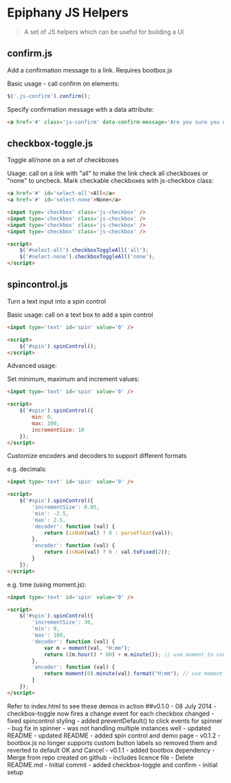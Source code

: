 # Epiphany JS Helpers

> A set of JS helpers which can be useful for building a UI

## confirm.js

Add a confirmation message to a link. Requires bootbox.js

Basic usage - call confirm on elements:

```javascript
$('.js-confirm').confirm();
```

Specify confirmation message with a data attribute:

```html
<a href='#' class='js-confirm' data-confirm-message='Are you sure you want to do that?'>...</a>
```


## checkbox-toggle.js

Toggle all/none on a set of checkboxes

Usage: call on a link with "all" to make the link check all checkboxes or "none" to uncheck. Mark checkable checkboxes with js-checkbox class:

```html
<a href='#' id='select-all'>All</a>
<a href='#' id='select-none'>None</a>

<input type='checkbox' class='js-checkbox' />
<input type='checkbox' class='js-checkbox' />
<input type='checkbox' class='js-checkbox' />
<input type='checkbox' class='js-checkbox' />

<script>
	$('#select-all').checkboxToggleAll('all');
	$('#select-none').checkboxToggleAll('none');
</script>
```


## spincontrol.js

Turn a text input into a spin control

Basic usage: call on a text box to add a spin control

```html
<input type='text' id='spin' value='0' />

<script>
    $('#spin').spinControl();    
</script>
```

Advanced usage:

Set minimum, maximum and increment values:

```html
<input type='text' id='spin' value='0' />

<script>
    $('#spin').spinControl({
        min: 0,
        max: 100,
        incrementSize: 10
    });    
</script>
```

Customize encoders and decoders to support different formats

e.g. decimals:

```html
<input type='text' id='spin' value='0' />

<script>
    $('#spin').spinControl({
        'incrementSize': 0.05,
        'min': -2.5,
        'max': 2.5,
        'decoder': function (val) {
            return (isNaN(val) ? 0 : parseFloat(val));
        },
        'encoder': function (val) {
            return (isNaN(val) ? 0 : val.toFixed(2));
        }
    });    
</script>
```

e.g. time (using moment.js):


```html
<input type='text' id='spin' value='0' />

<script>
    $('#spin').spinControl({
        'incrementSize': 30,
        'min': 0,
        'max': 180,
        'decoder': function (val) {
            var m = moment(val, "H:mm");
            return ((m.hour() * 60) + m.minute()); // use moment to convert e.g 1:30 to 90 mins
        },
        'encoder': function (val) {
            return moment(0).minute(val).format("H:mm"); // use moment to convert e.g 90 to 1:30
        }
    });    
</script>
```

Refer to index.html to see these demos in action
##v0.1.0 - 08 July 2014
	 - checkbox-toggle now fires a change event for each checkbox changed
	 - fixed spincontrol styling
	 - added preventDefault() to click events for spinner
	 - bug fix in spinner - was not handling multiple instances well
	 - updated README
	 - updated README
	 - added spin control and demo page
	 - v0.1.2
	 - bootbox.js no longer supports custom button labels so removed them and reverted to default OK and Cancel
	 - v0.1.1
	 - added bootbox dependency
	 - Merge from repo created on github - includes licence file
	 - Delete README.md
	 - Initial commit
	 - added checkbox-toggle and confirm
	 - initial setup

